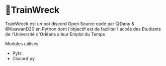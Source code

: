# 🚝TrainWreck

TrainWreck est un bot discord Open Source codé par @Dany & @KaawanD20 en Python dont l'objectif est de faciliter l'accés des Etudiants de l'Université d'Orléans a leur Emploi du Temps

Modules utilisés
- Pytz
- Discord.py